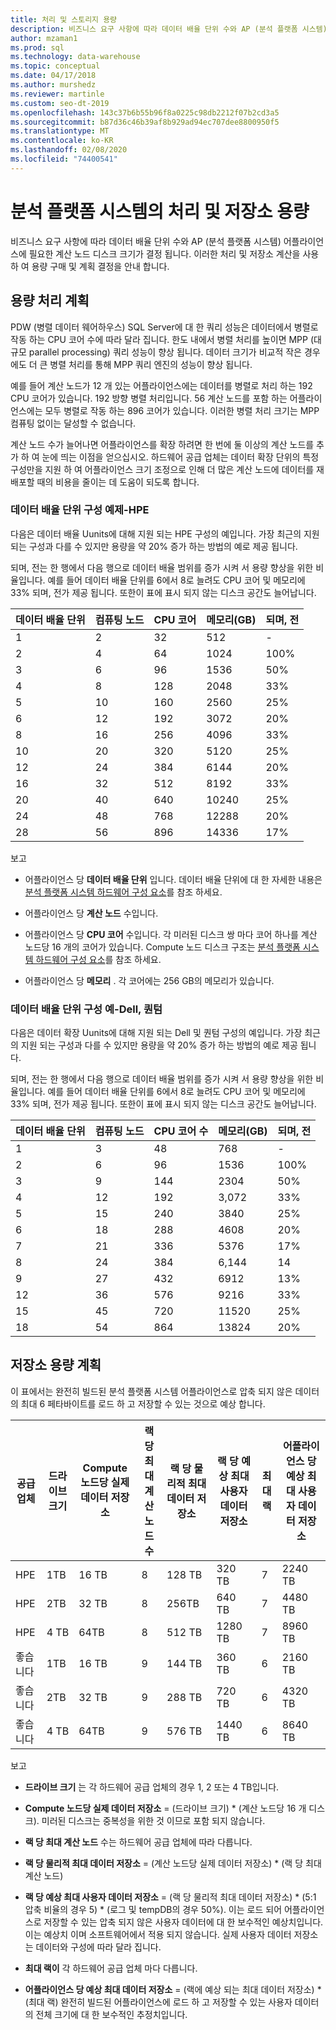 ```yaml
---
title: 처리 및 스토리지 용량
description: 비즈니스 요구 사항에 따라 데이터 배율 단위 수와 AP (분석 플랫폼 시스템) 어플라이언스에 필요한 계산 노드 디스크 크기가 결정 됩니다.
author: mzaman1
ms.prod: sql
ms.technology: data-warehouse
ms.topic: conceptual
ms.date: 04/17/2018
ms.author: murshedz
ms.reviewer: martinle
ms.custom: seo-dt-2019
ms.openlocfilehash: 143c37b6b55b96f8a0225c98db2212f07b2cd3a5
ms.sourcegitcommit: b87d36c46b39af8b929ad94ec707dee8800950f5
ms.translationtype: MT
ms.contentlocale: ko-KR
ms.lasthandoff: 02/08/2020
ms.locfileid: "74400541"
---
```

# <a name="processing-and-storage-capacity-in-analytics-platform-system"></a>분석 플랫폼 시스템의 처리 및 저장소 용량
비즈니스 요구 사항에 따라 데이터 배율 단위 수와 AP (분석 플랫폼 시스템) 어플라이언스에 필요한 계산 노드 디스크 크기가 결정 됩니다. 이러한 처리 및 저장소 계산을 사용 하 여 용량 구매 및 계획 결정을 안내 합니다.  
  
  
## <a name="section1"></a>용량 처리 계획  
PDW (병렬 데이터 웨어하우스) SQL Server에 대 한 쿼리 성능은 데이터에서 병렬로 작동 하는 CPU 코어 수에 따라 달라 집니다. 한도 내에서 병렬 처리를 높이면 MPP (대규모 parallel processing) 쿼리 성능이 향상 됩니다. 데이터 크기가 비교적 작은 경우에도 더 큰 병렬 처리를 통해 MPP 쿼리 엔진의 성능이 향상 됩니다.  
  
예를 들어 계산 노드가 12 개 있는 어플라이언스에는 데이터를 병렬로 처리 하는 192 CPU 코어가 있습니다. 192 방향 병렬 처리입니다. 56 계산 노드를 포함 하는 어플라이언스에는 모두 병렬로 작동 하는 896 코어가 있습니다. 이러한 병렬 처리 크기는 MPP 컴퓨팅 없이는 달성할 수 없습니다.  
  
계산 노드 수가 늘어나면 어플라이언스를 확장 하려면 한 번에 둘 이상의 계산 노드를 추가 하 여 눈에 띄는 이점을 얻으십시오. 하드웨어 공급 업체는 데이터 확장 단위의 특정 구성만을 지원 하 여 어플라이언스 크기 조정으로 인해 더 많은 계산 노드에 데이터를 재배포할 때의 비용을 줄이는 데 도움이 되도록 합니다.  
  
### <a name="data-scale-unit-configuration-examples---hpe"></a>데이터 배율 단위 구성 예제-HPE  
다음은 데이터 배율 Uunits에 대해 지원 되는 HPE 구성의 예입니다. 가장 최근의 지원 되는 구성과 다를 수 있지만 용량을 약 20% 증가 하는 방법의 예로 제공 됩니다.  
  
되며, 전는 한 행에서 다음 행으로 데이터 배율 범위를 증가 시켜 서 용량 향상을 위한 비율입니다. 예를 들어 데이터 배율 단위를 6에서 8로 늘려도 CPU 코어 및 메모리에 33% 되며, 전가 제공 됩니다.  또한이 표에 표시 되지 않는 디스크 공간도 늘어납니다.  
  
|데이터 배율 단위|컴퓨팅 노드|CPU 코어|메모리(GB)|되며, 전|  
|--------------------|-----------------|-------------|-----------------|----------|  
|1|2|32|512|-|  
|2|4|64|1024|100%|  
|3|6|96|1536|50%|  
|4|8|128|2048|33%|  
|5|10|160|2560|25%|  
|6|12|192|3072|20%|  
|8|16|256|4096|33%|  
|10|20|320|5120|25%|  
|12|24|384|6144|20%|  
|16|32|512|8192|33%|  
|20|40|640|10240|25%|  
|24|48|768|12288|20%|  
|28|56|896|14336|17%|  
  
보고  
  
-   어플라이언스 당 **데이터 배율 단위** 입니다. 데이터 배율 단위에 대 한 자세한 내용은 [분석 플랫폼 시스템 하드웨어 구성 요소](hardware-components.md)를 참조 하세요.  
  
-   어플라이언스 당 **계산 노드** 수입니다.  
  
-   어플라이언스 당 **CPU 코어** 수입니다. 각 미러된 디스크 쌍 마다 코어 하나를 계산 노드당 16 개의 코어가 있습니다. Compute 노드 디스크 구조는 [분석 플랫폼 시스템 하드웨어 구성 요소](hardware-components.md)를 참조 하세요.  
  
-   어플라이언스 당 **메모리** . 각 코어에는 256 GB의 메모리가 있습니다.  
  
### <a name="data-scale-unit-configuration-examples---dell-quanta"></a>데이터 배율 단위 구성 예-Dell, 퀀텀  
다음은 데이터 확장 Uunits에 대해 지원 되는 Dell 및 퀀텀 구성의 예입니다. 가장 최근의 지원 되는 구성과 다를 수 있지만 용량을 약 20% 증가 하는 방법의 예로 제공 됩니다.  
  
되며, 전는 한 행에서 다음 행으로 데이터 배율 범위를 증가 시켜 서 용량 향상을 위한 비율입니다. 예를 들어 데이터 배율 단위를 6에서 8로 늘려도 CPU 코어 및 메모리에 33% 되며, 전가 제공 됩니다. 또한이 표에 표시 되지 않는 디스크 공간도 늘어납니다.  
  
|데이터 배율 단위|컴퓨팅 노드|CPU 코어 수|메모리(GB)|되며, 전|  
|--------------------|-----------------|-------------|-----------------|----------|  
|1|3|48|768|-|  
|2|6|96|1536|100%|  
|3|9|144|2304|50%|  
|4|12|192|3,072|33%|  
|5|15|240|3840|25%|  
|6|18|288|4608|20%|  
|7|21|336|5376|17%|  
|8|24|384|6,144|14|  
|9|27|432|6912|13%|  
|12|36|576|9216|33%|  
|15|45|720|11520|25%|  
|18|54|864|13824|20%|  
  
## <a name="section2"></a>저장소 용량 계획  
이 표에서는 완전히 빌드된 분석 플랫폼 시스템 어플라이언스로 압축 되지 않은 데이터의 최대 6 페타바이트를 로드 하 고 저장할 수 있는 것으로 예상 합니다. 
  
|공급업체|드라이브 크기|Compute 노드당 실제 데이터 저장소|랙 당 최대 계산 노드 수|랙 당 물리적 최대 데이터 저장소|랙 당 예상 최대 사용자 데이터 저장소|최대 랙|어플라이언스 당 예상 최대 사용자 데이터 저장소|  
|----------|--------------|------------------------------------------|----------------------------------|------------------------------------------|------------------------------------------------|-----------------|-----------------------------------------------------|  
|HPE|1TB|16 TB|8|128 TB|320 TB|7|2240 TB|  
|HPE|2TB|32 TB|8|256TB|640 TB|7|4480 TB|  
|HPE|4 TB|64TB|8|512 TB|1280 TB|7|8960 TB|  
|좋습니다|1TB|16 TB|9|144 TB|360 TB|6|2160 TB|  
|좋습니다|2TB|32 TB|9|288 TB|720 TB|6|4320 TB|  
|좋습니다|4 TB|64TB|9|576 TB|1440 TB|6|8640 TB|   
  
보고  
  
-   **드라이브 크기** 는 각 하드웨어 공급 업체의 경우 1, 2 또는 4 TB입니다.  
  
-   **Compute 노드당 실제 데이터 저장소** = (드라이브 크기) * (계산 노드당 16 개 디스크). 미러된 디스크는 중복성을 위한 것 이므로 포함 되지 않습니다.  
  
-   **랙 당 최대 계산 노드** 수는 하드웨어 공급 업체에 따라 다릅니다.  
  
-   **랙 당 물리적 최대 데이터 저장소** = (계산 노드당 실제 데이터 저장소) * (랙 당 최대 계산 노드)  
  
-   **랙 당 예상 최대 사용자 데이터 저장소** = (랙 당 물리적 최대 데이터 저장소) * (5:1 압축 비율의 경우 5) \* (로그 및 tempDB의 경우 50%). 이는 로드 되어 어플라이언스로 저장할 수 있는 압축 되지 않은 사용자 데이터에 대 한 보수적인 예상치입니다. 이는 예상치 이며 소프트웨어에서 적용 되지 않습니다. 실제 사용자 데이터 저장소는 데이터와 구성에 따라 달라 집니다.  
  
-   **최대 랙이** 각 하드웨어 공급 업체 마다 다릅니다.  
  
-   **어플라이언스 당 예상 최대 데이터 저장소** = (랙에 예상 되는 최대 데이터 저장소) * (최대 랙) 완전히 빌드된 어플라이언스에 로드 하 고 저장할 수 있는 사용자 데이터의 전체 크기에 대 한 보수적인 추정치입니다.  
  
